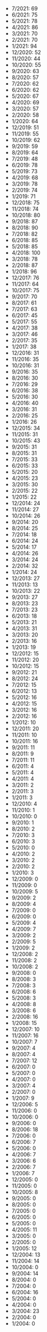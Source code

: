 *  7/2021: 69
*  6/2021: 75
*  5/2021: 78
*  4/2021: 86
*  3/2021: 70
*  2/2021: 70
*  1/2021: 94
*  12/2020: 52
*  11/2020: 44
*  10/2020: 55
*  9/2020: 63
*  8/2020: 57
*  7/2020: 62
*  6/2020: 62
*  5/2020: 67
*  4/2020: 69
*  3/2020: 57
*  2/2020: 58
*  1/2020: 64
*  12/2019: 51
*  11/2019: 55
*  10/2019: 62
*  9/2019: 59
*  8/2019: 64
*  7/2019: 48
*  6/2019: 78
*  5/2019: 73
*  4/2019: 68
*  3/2019: 78
*  2/2019: 74
*  1/2019: 71
*  12/2018: 75
*  11/2018: 74
*  10/2018: 80
*  9/2018: 87
*  8/2018: 90
*  7/2018: 82
*  6/2018: 85
*  5/2018: 85
*  4/2018: 100
*  3/2018: 78
*  2/2018: 87
*  1/2018: 96
*  12/2017: 76
*  11/2017: 64
*  10/2017: 75
*  9/2017: 70
*  8/2017: 61
*  7/2017: 63
*  6/2017: 45
*  5/2017: 55
*  4/2017: 38
*  3/2017: 46
*  2/2017: 35
*  1/2017: 38
*  12/2016: 31
*  11/2016: 35
*  10/2016: 31
*  9/2016: 35
*  8/2016: 30
*  7/2016: 29
*  6/2016: 38
*  5/2016: 30
*  4/2016: 40
*  3/2016: 31
*  2/2016: 25
*  1/2016: 26
*  12/2015: 34
*  11/2015: 31
*  10/2015: 43
*  9/2015: 31
*  8/2015: 31
*  7/2015: 33
*  6/2015: 33
*  5/2015: 20
*  4/2015: 23
*  3/2015: 30
*  2/2015: 22
*  1/2015: 22
*  12/2014: 24
*  11/2014: 27
*  10/2014: 26
*  9/2014: 20
*  8/2014: 25
*  7/2014: 18
*  6/2014: 24
*  5/2014: 17
*  4/2014: 26
*  3/2014: 24
*  2/2014: 32
*  1/2014: 24
*  12/2013: 27
*  11/2013: 13
*  10/2013: 22
*  9/2013: 27
*  8/2013: 23
*  7/2013: 23
*  6/2013: 18
*  5/2013: 21
*  4/2013: 31
*  3/2013: 20
*  2/2013: 16
*  1/2013: 19
*  12/2012: 15
*  11/2012: 20
*  10/2012: 15
*  9/2012: 21
*  8/2012: 24
*  7/2012: 15
*  6/2012: 13
*  5/2012: 16
*  4/2012: 15
*  3/2012: 16
*  2/2012: 16
*  1/2012: 10
*  12/2011: 20
*  11/2011: 10
*  10/2011: 16
*  9/2011: 11
*  8/2011: 9
*  7/2011: 11
*  6/2011: 4
*  5/2011: 4
*  4/2011: 4
*  3/2011: 2
*  2/2011: 3
*  1/2011: 3
*  12/2010: 4
*  11/2010: 1
*  10/2010: 0
*  9/2010: 1
*  8/2010: 2
*  7/2010: 3
*  6/2010: 3
*  5/2010: 0
*  4/2010: 2
*  3/2010: 2
*  2/2010: 2
*  1/2010: 3
*  12/2009: 0
*  11/2009: 0
*  10/2009: 5
*  9/2009: 2
*  8/2009: 4
*  7/2009: 0
*  6/2009: 0
*  5/2009: 4
*  4/2009: 7
*  3/2009: 2
*  2/2009: 5
*  1/2009: 2
*  12/2008: 2
*  11/2008: 2
*  10/2008: 2
*  9/2008: 0
*  8/2008: 3
*  7/2008: 3
*  6/2008: 6
*  5/2008: 3
*  4/2008: 8
*  3/2008: 6
*  2/2008: 16
*  1/2008: 15
*  12/2007: 10
*  11/2007: 16
*  10/2007: 7
*  9/2007: 4
*  8/2007: 4
*  7/2007: 12
*  6/2007: 0
*  5/2007: 0
*  4/2007: 0
*  3/2007: 4
*  2/2007: 0
*  1/2007: 9
*  12/2006: 5
*  11/2006: 0
*  10/2006: 0
*  9/2006: 0
*  8/2006: 18
*  7/2006: 0
*  6/2006: 7
*  5/2006: 0
*  4/2006: 7
*  3/2006: 6
*  2/2006: 7
*  1/2006: 7
*  12/2005: 0
*  11/2005: 0
*  10/2005: 8
*  9/2005: 0
*  8/2005: 0
*  7/2005: 0
*  6/2005: 0
*  5/2005: 0
*  4/2005: 11
*  3/2005: 0
*  2/2005: 0
*  1/2005: 12
*  12/2004: 13
*  11/2004: 14
*  10/2004: 0
*  9/2004: 14
*  8/2004: 0
*  7/2004: 0
*  6/2004: 16
*  5/2004: 0
*  4/2004: 0
*  3/2004: 23
*  2/2004: 0
*  1/2004: 0
